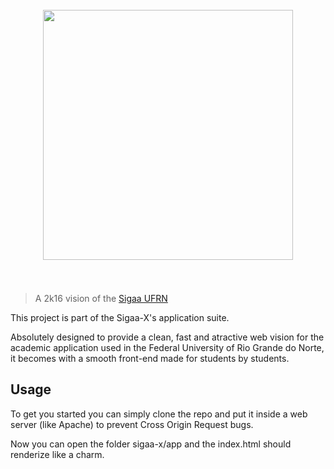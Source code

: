 <h1 align="center">
	<br>
	<img width="400" src="https://rawgit.com/topicos20152/WEB/master/app/assets%40admin/images/logo.png">
	<br>
	<br>
</h1>

> A 2k16 vision of the <a href="https://sigaa.ufrn.br/" target="_blank">Sigaa UFRN</a>

This project is part of the Sigaa-X's application suite.

Absolutely designed to provide a clean, fast and atractive web vision for the academic 
application used in the Federal University of Rio Grande do Norte, it becomes with a smooth 
front-end made for students by students.


## Usage

To get you started you can simply clone the repo and put it inside a web server (like Apache)
to prevent Cross Origin Request bugs.

Now you can open the folder sigaa-x/app and the index.html should renderize like a charm.

